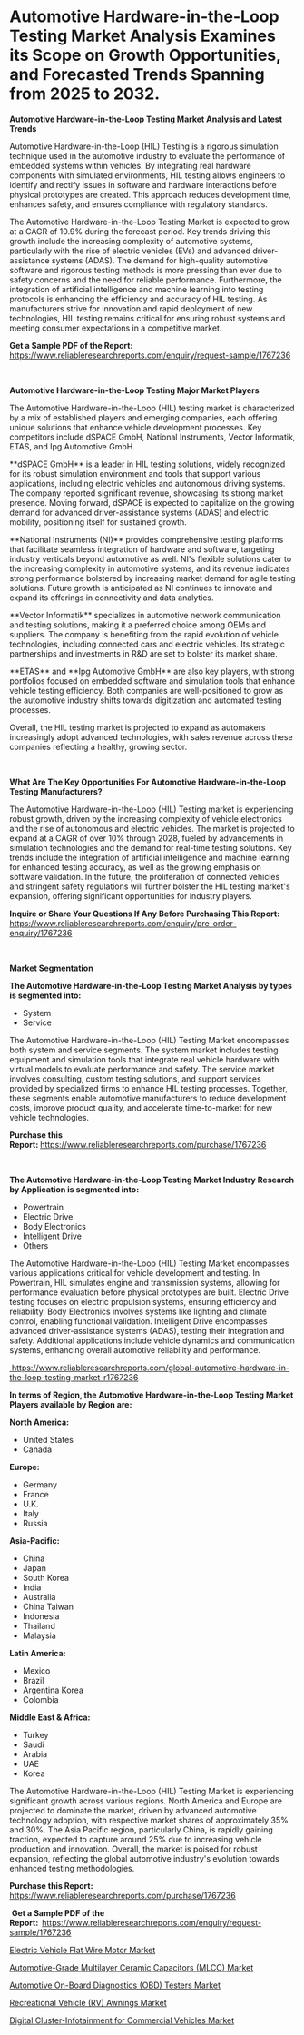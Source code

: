 <p><h1>Automotive Hardware-in-the-Loop Testing Market Analysis Examines its Scope on Growth Opportunities, and Forecasted Trends Spanning from 2025 to 2032.</h1></p><p><strong>Automotive Hardware-in-the-Loop Testing Market Analysis and Latest Trends</strong></p>
<p><p>Automotive Hardware-in-the-Loop (HIL) Testing is a rigorous simulation technique used in the automotive industry to evaluate the performance of embedded systems within vehicles. By integrating real hardware components with simulated environments, HIL testing allows engineers to identify and rectify issues in software and hardware interactions before physical prototypes are created. This approach reduces development time, enhances safety, and ensures compliance with regulatory standards.</p><p>The Automotive Hardware-in-the-Loop Testing Market is expected to grow at a CAGR of 10.9% during the forecast period. Key trends driving this growth include the increasing complexity of automotive systems, particularly with the rise of electric vehicles (EVs) and advanced driver-assistance systems (ADAS). The demand for high-quality automotive software and rigorous testing methods is more pressing than ever due to safety concerns and the need for reliable performance. Furthermore, the integration of artificial intelligence and machine learning into testing protocols is enhancing the efficiency and accuracy of HIL testing. As manufacturers strive for innovation and rapid deployment of new technologies, HIL testing remains critical for ensuring robust systems and meeting consumer expectations in a competitive market.</p></p>
<p><strong>Get a Sample PDF of the Report:&nbsp;</strong> <a href="https://www.reliableresearchreports.com/enquiry/request-sample/1767236?utm_campaign=123&utm_medium=2&utm_source=Github&utm_content=ia&utm_term=31032025&utm_id=automotive-hardware-in-the-loop-testing">https://www.reliableresearchreports.com/enquiry/request-sample/1767236</a></p>
<p>&nbsp;</p>
<p><strong>Automotive Hardware-in-the-Loop Testing Major Market Players</strong></p>
<p><p>The Automotive Hardware-in-the-Loop (HIL) testing market is characterized by a mix of established players and emerging companies, each offering unique solutions that enhance vehicle development processes. Key competitors include dSPACE GmbH, National Instruments, Vector Informatik, ETAS, and Ipg Automotive GmbH.</p><p>**dSPACE GmbH** is a leader in HIL testing solutions, widely recognized for its robust simulation environment and tools that support various applications, including electric vehicles and autonomous driving systems. The company reported significant revenue, showcasing its strong market presence. Moving forward, dSPACE is expected to capitalize on the growing demand for advanced driver-assistance systems (ADAS) and electric mobility, positioning itself for sustained growth.</p><p>**National Instruments (NI)** provides comprehensive testing platforms that facilitate seamless integration of hardware and software, targeting industry verticals beyond automotive as well. NI's flexible solutions cater to the increasing complexity in automotive systems, and its revenue indicates strong performance bolstered by increasing market demand for agile testing solutions. Future growth is anticipated as NI continues to innovate and expand its offerings in connectivity and data analytics.</p><p>**Vector Informatik** specializes in automotive network communication and testing solutions, making it a preferred choice among OEMs and suppliers. The company is benefiting from the rapid evolution of vehicle technologies, including connected cars and electric vehicles. Its strategic partnerships and investments in R&D are set to bolster its market share.</p><p>**ETAS** and **Ipg Automotive GmbH** are also key players, with strong portfolios focused on embedded software and simulation tools that enhance vehicle testing efficiency. Both companies are well-positioned to grow as the automotive industry shifts towards digitization and automated testing processes.</p><p>Overall, the HIL testing market is projected to expand as automakers increasingly adopt advanced technologies, with sales revenue across these companies reflecting a healthy, growing sector.</p></p>
<p>&nbsp;</p>
<p><strong>What Are The Key Opportunities For Automotive Hardware-in-the-Loop Testing Manufacturers?</strong></p>
<p><p>The Automotive Hardware-in-the-Loop (HIL) Testing market is experiencing robust growth, driven by the increasing complexity of vehicle electronics and the rise of autonomous and electric vehicles. The market is projected to expand at a CAGR of over 10% through 2028, fueled by advancements in simulation technologies and the demand for real-time testing solutions. Key trends include the integration of artificial intelligence and machine learning for enhanced testing accuracy, as well as the growing emphasis on software validation. In the future, the proliferation of connected vehicles and stringent safety regulations will further bolster the HIL testing market's expansion, offering significant opportunities for industry players.</p></p>
<p><strong>Inquire or Share Your Questions If Any Before Purchasing This Report:</strong> <a href="https://www.reliableresearchreports.com/enquiry/pre-order-enquiry/1767236?utm_campaign=123&utm_medium=2&utm_source=Github&utm_content=ia&utm_term=31032025&utm_id=automotive-hardware-in-the-loop-testing">https://www.reliableresearchreports.com/enquiry/pre-order-enquiry/1767236</a></p>
<p>&nbsp;</p>
<p><strong>Market Segmentation</strong></p>
<p><strong>The Automotive Hardware-in-the-Loop Testing Market Analysis by types is segmented into:</strong></p>
<p><ul><li>System</li><li>Service</li></ul></p>
<p><p>The Automotive Hardware-in-the-Loop (HIL) Testing Market encompasses both system and service segments. The system market includes testing equipment and simulation tools that integrate real vehicle hardware with virtual models to evaluate performance and safety. The service market involves consulting, custom testing solutions, and support services provided by specialized firms to enhance HIL testing processes. Together, these segments enable automotive manufacturers to reduce development costs, improve product quality, and accelerate time-to-market for new vehicle technologies.</p></p>
<p><strong>Purchase this Report:&nbsp;</strong><a href="https://www.reliableresearchreports.com/purchase/1767236?utm_campaign=123&utm_medium=2&utm_source=Github&utm_content=ia&utm_term=31032025&utm_id=automotive-hardware-in-the-loop-testing">https://www.reliableresearchreports.com/purchase/1767236</a></p>
<p>&nbsp;</p>
<p><strong>The Automotive Hardware-in-the-Loop Testing Market Industry Research by Application is segmented into:</strong></p>
<p><ul><li>Powertrain</li><li>Electric Drive</li><li>Body Electronics</li><li>Intelligent Drive</li><li>Others</li></ul></p>
<p><p>The Automotive Hardware-in-the-Loop (HIL) Testing Market encompasses various applications critical for vehicle development and testing. In Powertrain, HIL simulates engine and transmission systems, allowing for performance evaluation before physical prototypes are built. Electric Drive testing focuses on electric propulsion systems, ensuring efficiency and reliability. Body Electronics involves systems like lighting and climate control, enabling functional validation. Intelligent Drive encompasses advanced driver-assistance systems (ADAS), testing their integration and safety. Additional applications include vehicle dynamics and communication systems, enhancing overall automotive reliability and performance.</p></p>
<p><a href="https://www.reliableresearchreports.com/global-automotive-hardware-in-the-loop-testing-market-r1767236?utm_campaign=123&utm_medium=2&utm_source=Github&utm_content=ia&utm_term=31032025&utm_id=automotive-hardware-in-the-loop-testing">&nbsp;https://www.reliableresearchreports.com/global-automotive-hardware-in-the-loop-testing-market-r1767236</a></p>
<p><strong>In terms of Region, the Automotive Hardware-in-the-Loop Testing Market Players available by Region are:</strong></p>
<p>
    <p> <strong> North America: </strong>
        <ul>
            <li>United States</li>
            <li>Canada</li>
        </ul>
        </p> 
    <p> <strong> Europe: </strong>
        <ul>
            <li>Germany</li>
            <li>France</li>
            <li>U.K.</li>
            <li>Italy</li>
            <li>Russia</li>
        </ul>
        </p> 
    <p> <strong> Asia-Pacific: </strong>
        <ul>
            <li>China</li>
            <li>Japan</li>
            <li>South Korea</li>
            <li>India</li>
            <li>Australia</li>
            <li>China Taiwan</li>
            <li>Indonesia</li>
            <li>Thailand</li>
            <li>Malaysia</li>
        </ul>
        </p> 
    <p> <strong> Latin America: </strong>
        <ul>
            <li>Mexico</li>
            <li>Brazil</li>
            <li>Argentina Korea</li>
            <li>Colombia</li>
        </ul>
        </p> 
    <p> <strong> Middle East & Africa: </strong>
        <ul>
            <li>Turkey</li>
            <li>Saudi</li>
            <li>Arabia</li>
            <li>UAE</li>
            <li>Korea</li>
        </ul>
    </p>
    </p>
<p><p>The Automotive Hardware-in-the-Loop (HIL) Testing Market is experiencing significant growth across various regions. North America and Europe are projected to dominate the market, driven by advanced automotive technology adoption, with respective market shares of approximately 35% and 30%. The Asia Pacific region, particularly China, is rapidly gaining traction, expected to capture around 25% due to increasing vehicle production and innovation. Overall, the market is poised for robust expansion, reflecting the global automotive industry's evolution towards enhanced testing methodologies.</p></p>
<p><strong>Purchase this Report: </strong><a href="https://www.reliableresearchreports.com/purchase/1767236?utm_campaign=123&utm_medium=2&utm_source=Github&utm_content=ia&utm_term=31032025&utm_id=automotive-hardware-in-the-loop-testing">https://www.reliableresearchreports.com/purchase/1767236</a></p>
<p>&nbsp;<strong>Get a Sample PDF of the Report:&nbsp;&nbsp;</strong><a href="https://www.reliableresearchreports.com/enquiry/request-sample/1767236?utm_campaign=123&utm_medium=2&utm_source=Github&utm_content=ia&utm_term=31032025&utm_id=automotive-hardware-in-the-loop-testing">https://www.reliableresearchreports.com/enquiry/request-sample/1767236</a></p>
<p><strong></strong></p>
<p><p><a href="https://github.com/zakkistuey/Market-Research-Report-List-1/blob/main/electric-vehicle-flat-wire-motor-market.md?utm_campaign=123&utm_medium=2&utm_source=Github&utm_content=ia&utm_term=31032025&utm_id=automotive-hardware-in-the-loop-testing">Electric Vehicle Flat Wire Motor Market</a></p><p><a href="https://github.com/moratronak3q/Market-Research-Report-List-1/blob/main/automotive-grade-multilayer-ceramic-capacitors-mlcc-market.md?utm_campaign=123&utm_medium=2&utm_source=Github&utm_content=ia&utm_term=31032025&utm_id=automotive-hardware-in-the-loop-testing">Automotive-Grade Multilayer Ceramic Capacitors (MLCC) Market</a></p><p><a href="https://github.com/reahmmunises/Market-Research-Report-List-1/blob/main/automotive-on-board-diagnostics-obd-testers-market.md?utm_campaign=123&utm_medium=2&utm_source=Github&utm_content=ia&utm_term=31032025&utm_id=automotive-hardware-in-the-loop-testing">Automotive On-Board Diagnostics (OBD) Testers Market</a></p><p><a href="https://github.com/jugutstam/Market-Research-Report-List-1/blob/main/recreational-vehicle-rv-awnings-market.md?utm_campaign=123&utm_medium=2&utm_source=Github&utm_content=ia&utm_term=31032025&utm_id=automotive-hardware-in-the-loop-testing">Recreational Vehicle (RV) Awnings Market</a></p><p><a href="https://github.com/pilukypalis/Market-Research-Report-List-1/blob/main/digital-cluster-infotainment-for-commercial-vehicles-market.md?utm_campaign=123&utm_medium=2&utm_source=Github&utm_content=ia&utm_term=31032025&utm_id=automotive-hardware-in-the-loop-testing">Digital Cluster-Infotainment for Commercial Vehicles Market</a></p></p>